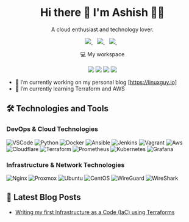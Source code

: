 <h1 align='center'>
  Hi there 👋 I'm Ashish 👨‍💻
</h1>

<p align='center'>
  A cloud enthusiast and technology lover.
</p>

<p align='center'>
  
  <a href="https://www.linkedin.com//">
    <img src="https://img.shields.io/badge/linkedin-%230077B5.svg?&style=for-the-badge&logo=linkedin&logoColor=white" />
  </a>&nbsp;&nbsp;
  <a href="https://instagram.com/">
    <img src="https://img.shields.io/badge/instagram-%23E4405F.svg?&style=for-the-badge&logo=instagram&logoColor=white" />        
  </a>&nbsp;&nbsp;
   <a href="https://linuxguy.io/">
    <img src="https://img.shields.io/badge/blog-%230077B5.svg?&style=for-the-badge&logo=web&logoColor=white" />        
  </a>&nbsp;&nbsp;
  
</p>

<p align='center'>
  💻 My workspace<br/><br/>
  <img src="https://img.shields.io/badge/linux-%230078D6.svg?&style=for-the-badge&logo=linux&logoColor=white" />
  <img src="https://img.shields.io/badge/intel-core%20i7%207700K-%230071C5.svg?&style=for-the-badge&logo=intel&logoColor=white" />
  <img src="https://img.shields.io/badge/RAM-32GB-%230071C5.svg?&style=for-the-badge&logoColor=white" />
  <img src="https://img.shields.io/badge/nvidia-rtx%202070-%2376B900.svg?&style=for-the-badge&logo=nvidia&logoColor=white" />
</p>



- 🔭 I’m currently working on my personal blog [https://linuxguy.io]
- 🌱 I’m currently learning Terraform and AWS


## 🛠️ Technologies and Tools
### DevOps & Cloud Technologies
<p>
  <img alt="VSCode" src="https://img.shields.io/badge/-VSCode-007ACC?style=flat&logo=visual-studio-code&logoColor=white" /> 
  <img alt="Python" src="https://img.shields.io/badge/-Python-3776AB?style=flat&logo=python&logoColor=white" /> 
  <img alt="Docker" src="https://img.shields.io/badge/-Docker-2496ED?style=flat&logo=docker&logoColor=white" />
  <img alt="Ansible" src="https://img.shields.io/badge/-Ansible-EE0000?style=flat&logo=ansible&logoColor=white" />
  <img alt="Jenkins" src="https://img.shields.io/badge/-jenkins-D33833?style=flat&logo=jenkins&logoColor=white" />
  <img alt="Vagrant" src="https://img.shields.io/badge/-Vagrant-1868F2?style=flat&logo=vagrant&logoColor=white" />
   <img alt="Aws" src="https://img.shields.io/badge/-aws-FFA500?style=flat&logo=amazon-aws&logoColor=white" />
  <img alt="Cloudflare" src="https://img.shields.io/badge/-Cloudflare-F38020?style=flat&logo=cloudflare&logoColor=white" /> 
  <img alt="Terraform" src="https://img.shields.io/badge/-Terraform-7B42BC?style=flat&logo=terraform&logoColor=white" />
  <img alt="Prometheus" src="https://img.shields.io/badge/-Prometheus-E6522C?style=flat&logo=prometheus&logoColor=white" />
  <img alt="Kubernetes" src="https://img.shields.io/badge/-Kubernetes-326CE5?style=flat&logo=kubernetes&logoColor=white" />
  <img alt="Grafana" src="https://img.shields.io/badge/-Grafana-F46800?style=flat&logo=grafana&logoColor=white" />
</p>

### Infrastructure & Network Technologies
<p>
  <img alt="Nginx" src="https://img.shields.io/badge/-Nginx-009639?style=flat&logo=nginx&logoColor=white" />
  <img alt="Proxmox" src="https://img.shields.io/badge/-Proxmox-E57000?style=flat&logo=proxmox&logoColor=white" /> 
  <img alt="Ubuntu" src="https://img.shields.io/badge/-Ubuntu-E95420?style=flat&logo=ubuntu&logoColor=white" /> 
  <img alt="CentOS" src="https://img.shields.io/badge/-CentOS-262577?style=flat&logo=centos&logoColor=white" />  
  <img alt="WireGuard" src="https://img.shields.io/badge/-WireGuard-88171A?style=flat&logo=wireguard&logoColor=white" />  
  <img alt="WireShark" src="https://img.shields.io/badge/-WireShark-1679A7?style=flat&logo=wireshark&logoColor=white" /> 
</p>

## 📕 Latest Blog Posts

<!-- BLOG-POST-LIST:START -->
- [Writing my first Infrastructure as a Code (IaC) using Terraforms](https://www.linuxguy.io/writing-my-first-infrastructure-as-a-code-iac-using-terraforms/)
<!-- BLOG-POST-LIST:END -->
